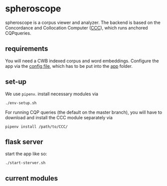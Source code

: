# spheroscope #
spheroscope is a corpus viewer and analyzer. The backend is based on
the Concordance and Collocation Computer
([CCC](https://gitlab.cs.fau.de/pheinrich/ccc)), which runs anchored
CQPqueries.

## requirements ##
You will need a CWB indexed corpus and word embeddings. Configure the
app via the [config file](app/spheroscope_example.cfg), which has to
be put into the [app](app/) folder.

## set-up ##
We use `pipenv`. install necessary modules via
```
./env-setup.sh
```

For running CQP queries (the default on the master branch), you will
have to download and install the CCC module separately via

```
pipenv install /path/to/CCC/
```

## flask server ##
start the app like so:

```
./start-sterver.sh
```

## current modules ##
